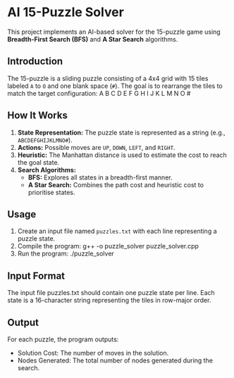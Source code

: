 # AI 15-Puzzle Solver

This project implements an AI-based solver for the 15-puzzle game using **Breadth-First Search (BFS)** and **A Star Search** algorithms.

## Introduction
The 15-puzzle is a sliding puzzle consisting of a 4x4 grid with 15 tiles labeled `A` to `O` and one blank space (`#`). The goal is to rearrange the tiles to match the target configuration:
A B C D E F G H I J K L M N O #

## How It Works
1. **State Representation:** The puzzle state is represented as a string (e.g., `ABCDEFGHIJKLMNO#`).
2. **Actions:** Possible moves are `UP`, `DOWN`, `LEFT`, and `RIGHT`.
3. **Heuristic:** The Manhattan distance is used to estimate the cost to reach the goal state.
4. **Search Algorithms:**
   - **BFS:** Explores all states in a breadth-first manner.
   - **A Star Search:** Combines the path cost and heuristic cost to prioritise states.

## Usage
1. Create an input file named `puzzles.txt` with each line representing a puzzle state.
2. Compile the program:
   g++ -o puzzle_solver puzzle_solver.cpp
3. Run the program:
    ./puzzle_solver

## Input Format
The input file puzzles.txt should contain one puzzle state per line. Each state is a 16-character string representing the tiles in row-major order. 

## Output
For each puzzle, the program outputs:
* Solution Cost: The number of moves in the solution.
* Nodes Generated: The total number of nodes generated during the search.